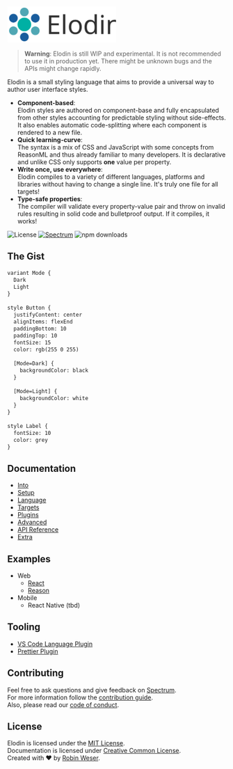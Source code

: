 <img alt="Elodin" src="website/public/wordmark.svg" width="250"/>

> **Warning**: Elodin is still WIP and experimental. It is not recommended to use it in production yet. There might be unknown bugs and the APIs might change rapidly.

Elodin is a small styling language that aims to provide a universal way to author user interface styles.

- **Component-based**:<br>Elodin styles are authored on component-base and fully encapsulated from other styles accounting for predictable styling without side-effects. It also enables automatic code-splitting where each component is rendered to a new file.
- **Quick learning-curve**:<br>The syntax is a mix of CSS and JavaScript with some concepts from ReasonML and thus already familiar to many developers. It is declarative and unlike CSS only supports **one** value per property.
- **Write once, use everywhere**:<br>Elodin compiles to a variety of different languages, platforms and libraries without having to change a single line. It's truly one file for all targets!
- **Type-safe properties**:<br>The compiler will validate every property-value pair and throw on invalid rules resulting in solid code and bulletproof output. If it compiles, it works!

<img alt="License" src="https://img.shields.io/badge/license-MIT-brightgreen.svg"></a> <a href="https://spectrum.chat/elodin"><img alt="Spectrum" src="https://img.shields.io/badge/support-spectrum-brightgreen.svg"></a> <img alt="npm downloads" src="https://img.shields.io/npm/dm/@elodin/core.svg">

## The Gist

```
variant Mode {
  Dark
  Light
}

style Button {
  justifyContent: center
  alignItems: flexEnd
  paddingBottom: 10
  paddingTop: 10
  fontSize: 15
  color: rgb(255 0 255)

  [Mode=Dark] {
    backgroundColor: black
  }

  [Mode=Light] {
    backgroundColor: white
  }
}

style Label {
  fontSize: 10
  color: grey
}
```

## Documentation

- [Into](https://elodin.dev/docs/intro/what-why)
- [Setup](https://elodin.dev/docs/setup/installation)
- [Language](https://elodin.dev/docs/language/styles)
- [Targets](https://elodin.dev/docs/targets/overview)
- [Plugins](https://elodin.dev/docs/plugins/color)
- [Advanced](https://elodin.dev/docs/advanced/specification)
- [API Reference](https://elodin.dev/docs/api/CLI)
- [Extra](https://elodin.dev/docs/extra/examples)

## Examples

- Web
  - [React](examples/react)
  - [Reason](examples/reason)
- Mobile
  - React Native (tbd)

## Tooling

- [VS Code Language Plugin](https://marketplace.visualstudio.com/items?itemName=robinweser.language-elodin)
- [Prettier Plugin](../packages/pretter-plugin-elodin)

## Contributing

Feel free to ask questions and give feedback on [Spectrum](https://spectrum.chat/elodin).<br>
For more information follow the [contribution guide](.github/CONTRIBUTING.md).<br>
Also, please read our [code of conduct](.github/CODE_OF_CONDUCT.md).

## License

Elodin is licensed under the [MIT License](http://opensource.org/licenses/MIT).<br>
Documentation is licensed under [Creative Common License](http://creativecommons.org/licenses/by/4.0/).<br>
Created with ♥ by [Robin Weser](http://weser.io).
